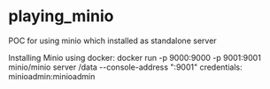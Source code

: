 # playing_minio

POC for using minio which installed as standalone server

Installing Minio using docker:
docker run -p 9000:9000 -p 9001:9001 minio/minio server /data --console-address ":9001"
credentials: minioadmin:minioadmin
